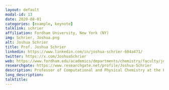 ```yaml
---
layout: default
modal-id: 13
date: 2020-08-01
categories: [example, keynote]
talklink: schrier
affiliation: Fordham University, New York (NY)
img: Schrier, Joshua.png
alt: Joshua Schrier
title: Prof. Joshua Schrier
linkedin: https://www.linkedin.com/in/joshua-schrier-604a471/
twitter: https://x.com/JoshuaSchrier
web: https://www.fordham.edu/academics/departments/chemistry/faculty/joshua-schrier/
researchgate: https://www.researchgate.net/profile/Joshua-Schrier
description: Professor of Computational and Physical Chemistry at the Fordham University in New York
long_description:
talktitle: 
---
```

